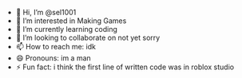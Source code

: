 - 👋 Hi, I’m @sel1001
- 👀 I’m interested in Making Games
- 🌱 I’m currently learning coding
- 💞️ I’m looking to collaborate on not yet sorry
- 📫 How to reach me: idk
- 😄 Pronouns: im a man
- ⚡ Fun fact: i think the first line of written code was in roblox studio

<!---
sel1001/sel1001 is a ✨ special ✨ repository because its `README.md` (this file) appears on your GitHub profile.
You can click the Preview link to take a look at your changes.
--->
